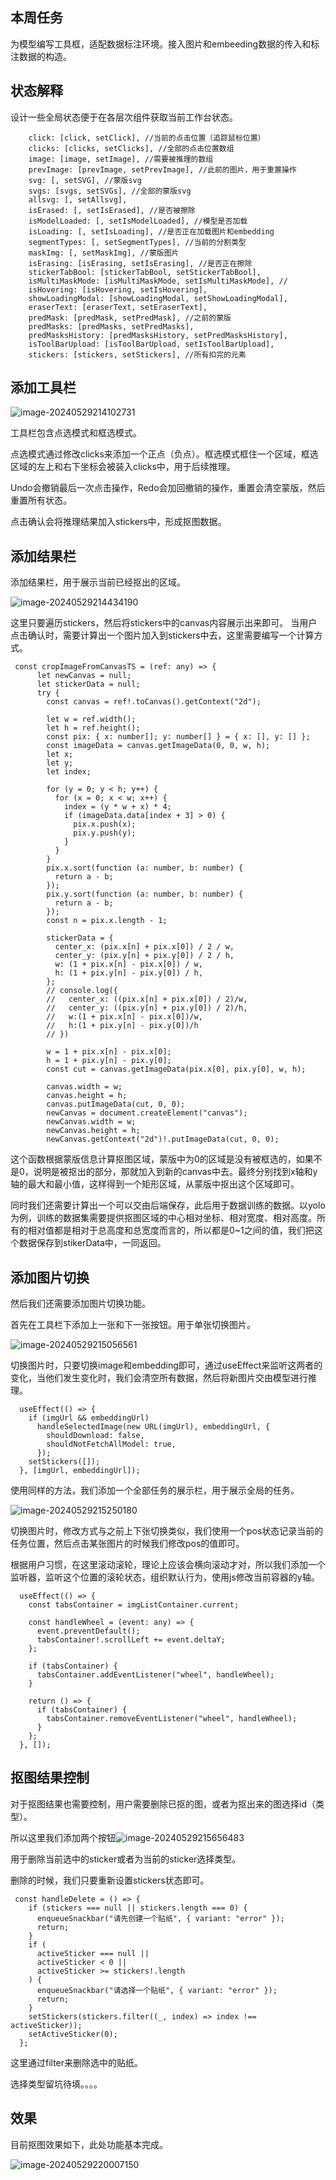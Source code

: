 ## 本周任务

为模型编写工具框，适配数据标注环境。接入图片和embeeding数据的传入和标注数据的构造。

## 状态解释

设计一些全局状态便于在各层次组件获取当前工作台状态。

```react
    click: [click, setClick], //当前的点击位置（追踪鼠标位置）
    clicks: [clicks, setClicks], //全部的点击位置数组
    image: [image, setImage], //需要被推理的数组
    prevImage: [prevImage, setPrevImage], //此前的图片，用于重置操作
    svg: [, setSVG], //蒙版svg
    svgs: [svgs, setSVGs], //全部的蒙版svg
    allsvg: [, setAllsvg],
    isErased: [, setIsErased], //是否被擦除
    isModelLoaded: [, setIsModelLoaded], //模型是否加载
    isLoading: [, setIsLoading], //是否正在加载图片和embedding
    segmentTypes: [, setSegmentTypes], //当前的分割类型
    maskImg: [, setMaskImg], //蒙版图片
    isErasing: [isErasing, setIsErasing], //是否正在擦除
    stickerTabBool: [stickerTabBool, setStickerTabBool],
    isMultiMaskMode: [isMultiMaskMode, setIsMultiMaskMode], //
    isHovering: [isHovering, setIsHovering],
    showLoadingModal: [showLoadingModal, setShowLoadingModal],
    eraserText: [eraserText, setEraserText],
    predMask: [predMask, setPredMask], //之前的蒙版
    predMasks: [predMasks, setPredMasks],
    predMasksHistory: [predMasksHistory, setPredMasksHistory],
    isToolBarUpload: [isToolBarUpload, setIsToolBarUpload],
    stickers: [stickers, setStickers], //所有扣完的元素
```

## 添加工具栏

![image-20240529214102731](推理数据封装与控制.assets/image-20240529214102731.png)

工具栏包含点选模式和框选模式。

点选模式通过修改clicks来添加一个正点（负点）。框选模式框住一个区域，框选区域的左上和右下坐标会被装入clicks中，用于后续推理。

Undo会撤销最后一次点击操作，Redo会加回撤销的操作，重置会清空蒙版，然后重置所有状态。

点击确认会将推理结果加入stickers中，形成抠图数据。

## 添加结果栏

添加结果栏，用于展示当前已经抠出的区域。

![image-20240529214434190](推理数据封装与控制.assets/image-20240529214434190.png)

这里只要遍历stickers，然后将stickers中的canvas内容展示出来即可。 当用户点击确认时，需要计算出一个图片加入到stickers中去，这里需要编写一个计算方式。

```react
 const cropImageFromCanvasTS = (ref: any) => {
      let newCanvas = null;
      let stickerData = null;
      try {
        const canvas = ref!.toCanvas().getContext("2d");

        let w = ref.width();
        let h = ref.height();
        const pix: { x: number[]; y: number[] } = { x: [], y: [] };
        const imageData = canvas.getImageData(0, 0, w, h);
        let x;
        let y;
        let index;

        for (y = 0; y < h; y++) {
          for (x = 0; x < w; x++) {
            index = (y * w + x) * 4;
            if (imageData.data[index + 3] > 0) {
              pix.x.push(x);
              pix.y.push(y);
            }
          }
        }
        pix.x.sort(function (a: number, b: number) {
          return a - b;
        });
        pix.y.sort(function (a: number, b: number) {
          return a - b;
        });
        const n = pix.x.length - 1;

        stickerData = {
          center_x: (pix.x[n] + pix.x[0]) / 2 / w,
          center_y: (pix.y[n] + pix.y[0]) / 2 / h,
          w: (1 + pix.x[n] - pix.x[0]) / w,
          h: (1 + pix.y[n] - pix.y[0]) / h,
        };
        // console.log({
        //   center_x: ((pix.x[n] + pix.x[0]) / 2)/w,
        //   center_y: ((pix.y[n] + pix.y[0]) / 2)/h,
        //   w:(1 + pix.x[n] - pix.x[0])/w,
        //   h:(1 + pix.y[n] - pix.y[0])/h
        // })

        w = 1 + pix.x[n] - pix.x[0];
        h = 1 + pix.y[n] - pix.y[0];
        const cut = canvas.getImageData(pix.x[0], pix.y[0], w, h);

        canvas.width = w;
        canvas.height = h;
        canvas.putImageData(cut, 0, 0);
        newCanvas = document.createElement("canvas");
        newCanvas.width = w;
        newCanvas.height = h;
        newCanvas.getContext("2d")!.putImageData(cut, 0, 0);
```

这个函数根据蒙版信息计算抠图区域，蒙版中为0的区域是没有被框选的，如果不是0，说明是被抠出的部分，那就加入到新的canvas中去。最终分别找到x轴和y轴的最大和最小值，这样得到一个矩形区域，从蒙版中抠出这个区域即可。

同时我们还需要计算出一个可以交由后端保存，此后用于数据训练的数据。以yolo为例，训练的数据集需要提供抠图区域的中心相对坐标、相对宽度、相对高度。所有的相对值都是相对于总高度和总宽度而言的，所以都是0~1之间的值，我们把这个数据保存到stikerData中，一同返回。

## 添加图片切换

然后我们还需要添加图片切换功能。

首先在工具栏下添加上一张和下一张按钮。用于单张切换图片。

![image-20240529215056561](推理数据封装与控制.assets/image-20240529215056561.png)

切换图片时，只要切换image和embedding即可，通过useEffect来监听这两者的变化，当他们发生变化时，我们会清空所有数据，然后将新图片交由模型进行推理。

```react
  useEffect(() => {
    if (imgUrl && embeddingUrl)
      handleSelectedImage(new URL(imgUrl), embeddingUrl, {
        shouldDownload: false,
        shouldNotFetchAllModel: true,
      });
    setStickers([]);
  }, [imgUrl, embeddingUrl]);	
```

使用同样的方法，我们添加一个全部任务的展示栏，用于展示全局的任务。

![image-20240529215250180](推理数据封装与控制.assets/image-20240529215250180.png)

切换图片时，修改方式与之前上下张切换类似，我们使用一个pos状态记录当前的任务位置，然后点击某张图片的时候我们修改pos的值即可。

根据用户习惯，在这里滚动滚轮，理论上应该会横向滚动才对，所以我们添加一个监听器，监听这个位置的滚轮状态，组织默认行为，使用js修改当前容器的y轴。

```react
  useEffect(() => {
    const tabsContainer = imgListContainer.current;

    const handleWheel = (event: any) => {
      event.preventDefault();
      tabsContainer!.scrollLeft += event.deltaY;
    };

    if (tabsContainer) {
      tabsContainer.addEventListener("wheel", handleWheel);
    }

    return () => {
      if (tabsContainer) {
        tabsContainer.removeEventListener("wheel", handleWheel);
      }
    };
  }, []);

```

## 抠图结果控制

对于抠图结果也需要控制，用户需要删除已抠的图，或者为抠出来的图选择id（类型）。

所以这里我们添加两个按钮![image-20240529215656483](推理数据封装与控制.assets/image-20240529215656483.png)

用于删除当前选中的sticker或者为当前的sticker选择类型。

删除的时候，我们只要重新设置stickers状态即可。

```react
 const handleDelete = () => {
    if (stickers === null || stickers.length === 0) {
      enqueueSnackbar("请先创建一个贴纸", { variant: "error" });
      return;
    }
    if (
      activeSticker === null ||
      activeSticker < 0 ||
      activeSticker >= stickers!.length
    ) {
      enqueueSnackbar("请选择一个贴纸", { variant: "error" });
      return;
    }
    setStickers(stickers.filter((_, index) => index !== activeSticker));
    setActiveSticker(0);
  };
```

这里通过filter来删除选中的贴纸。

选择类型留坑待填。。。。

## 效果

目前抠图效果如下，此处功能基本完成。

![image-20240529220007150](推理数据封装与控制.assets/image-20240529220007150.png)
